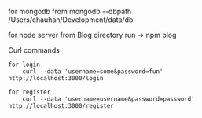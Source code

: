 for mongodb from
	mongodb --dbpath /Users/chauhan/Development/data/db
	
for node server
	from Blog directory run -> npm blog
	
Curl commands

	for login
		curl --data 'username=some&password=fun' http://localhost:3000/login
		
	for register
		curl --data 'username=username&password=password' http://localhost:3000/register
		
